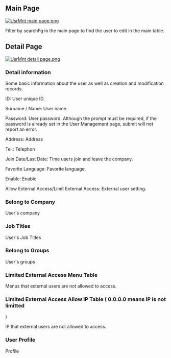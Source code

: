 ## Main Page

[![UsrMnt main
page.png](images/UsrMnt_main_page.png)](images/UsrMnt_main_page.png)

Filter by searchFg in the main page to find the user to edit in the main
table.

## Detail Page

[![UsrMnt detail
page.png](images/UsrMnt_detail_page.png)](images/UsrMnt_detail_page.png)

### Detail information

Some basic information about the user as well as creation and modification
records.

ID: User unique ID.

Surname / Name: User name.

Password: User password. Although the prompt must be required, if the password
is already set in the User Management page, submit will not report an error.

Address: Address

Tel.: Telephon

Join Date/Last Date: Time users join and leave the company.

Favorite Language: Favorite language.

Enable: Enable

Allow External Access/Limit External Access: External user setting.

### Belong to Company

User's company

### Job Titles

User's Job Titles

### Belong to Groups

User's groups

### Limited External Access Menu Table

Menus that external users are not allowed to access.

### Limited External Access Allow IP Table ( 0.0.0.0 means IP is not limitted
)

IP that external users are not allowed to access.

### User Profile

Profile

